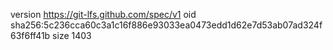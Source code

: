 version https://git-lfs.github.com/spec/v1
oid sha256:5c236cca60c3a1c16f886e93033ea0473edd1d62e7d53ab07ad324f63f6ff41b
size 1403
